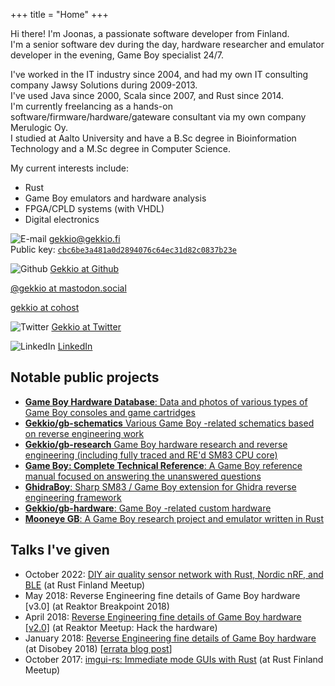 +++
title = "Home"
+++

Hi there! I'm Joonas, a passionate software developer from Finland.\
I'm a senior software dev during the day, hardware researcher and emulator
developer in the evening, Game Boy specialist 24/7.

I've worked in the IT industry since 2004, and had my own IT consulting company
Jawsy Solutions during 2009-2013.\
I've used Java since 2000, Scala since 2007, and Rust since 2014.\
I'm currently freelancing as a hands-on software/firmware/hardware/gateware consultant via my own company Merulogic Oy. \
I studied at Aalto University and have a B.Sc degree in Bioinformation
Technology and a M.Sc degree in Computer Science.

My current interests include:

* Rust
* Game Boy emulators and hardware analysis
* FPGA/CPLD systems (with VHDL)
* Digital electronics

<div id="home-links">

![E-mail](images/email.png) gekkio@gekkio.fi\
Public key: <a style="font-family: monospace" href="publickey.gekkio@gekkio.fi.asc">`cbc6be3a481a0d2894076c64ec31d82c0837b23e`</a>

![Github](images/github.png) [Gekkio at Github](https://github.com/Gekkio)

[@gekkio at mastodon.social](https://mastodon.social/@gekkio)

[gekkio at cohost](https://cohost.org/gekkio)

![Twitter](images/twitter.png) [Gekkio at Twitter](https://twitter.com/gekkio)

![LinkedIn](images/linkedin.png) [LinkedIn](https://www.linkedin.com/in/gekkio/)

</div>

## Notable public projects

* [**Game Boy Hardware Database**: Data and photos of various types of Game Boy consoles and game cartridges](https://gbhwdb.gekkio.fi)
* [**Gekkio/gb-schematics** Various Game Boy -related schematics based on reverse engineering work](https://github.com/Gekkio/gb-schematics)
* [**Gekkio/gb-research** Game Boy hardware research and reverse engineering (including fully traced and RE'd SM83 CPU core)](https://github.com/Gekkio/gb-research)
* [**Game Boy: Complete Technical Reference**: A Game Boy reference manual focused on answering the unanswered questions](https://github.com/Gekkio/gb-ctr)
* [**GhidraBoy**: Sharp SM83 / Game Boy extension for Ghidra reverse engineering framework](https://github.com/Gekkio/GhidraBoy)
* [**Gekkio/gb-hardware**: Game Boy -related custom hardware](https://github.com/Gekkio/gb-hardware)
* [**Mooneye GB**: A Game Boy research project and emulator written in Rust](https://github.com/Gekkio/mooneye-gb)

## Talks I've given

* October 2022: [DIY air quality sensor network with Rust, Nordic nRF, and BLE](https://youtu.be/Nubl62hS-JQ) (at Rust Finland Meetup)
* May 2018: Reverse Engineering fine details of Game Boy hardware [v3.0] (at Reaktor Breakpoint 2018)
* April 2018: [Reverse Engineering fine details of Game Boy hardware [v2.0]](https://youtu.be/2K5FIGQ2Hxk) (at Reaktor Meetup: Hack the hardware)
* January 2018: [Reverse Engineering fine details of Game Boy hardware](https://youtu.be/GBYwjch6oEE) (at Disobey 2018) [[errata blog post](@/blog/2018/errata-for-reverse-engineering-fine-details-of-game-boy-hardware.md)]
* October 2017: [imgui-rs: Immediate mode GUIs with Rust](https://youtu.be/3dGnS9Dp5kc) (at Rust Finland Meetup)
